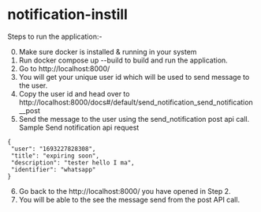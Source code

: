 # notification-instill

Steps to run the application:- 

0. Make sure docker is installed & running in your system
1. Run docker compose up --build to build and run the application.
2. Go to http://localhost:8000/ 
3. You will get your unique user id which will be used to send message to the user.
4. Copy the user id and head over to http://localhost:8000/docs#/default/send_notification_send_notification__post
5. Send the message to the user using the send_notification post api call.
 Sample Send notification api request 

 ```
 {
  "user": "1693227828308",
  "title": "expiring soon",
  "description": "tester hello I ma",
  "identifier": "whatsapp"
}
 ```


 6. Go back to the http://localhost:8000/ you have opened in Step 2.
 7. You will be able to the see the message send from the post API call. 
